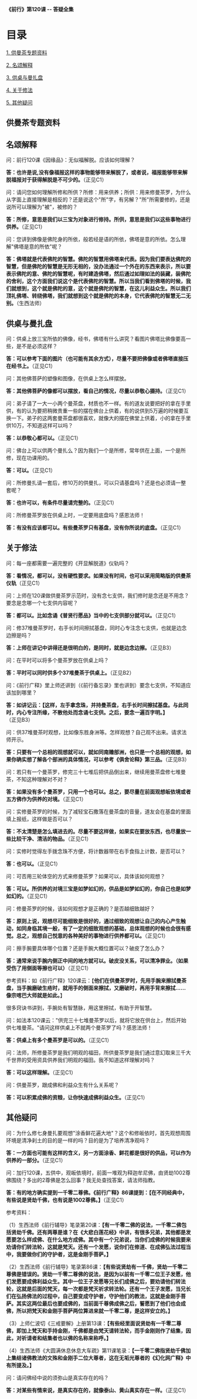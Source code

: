 **《前行》第120课 -- 答疑全集**

# 目录 

[1. 供曼茶专题资料](#供曼茶专题资料)

[2. 名颂解释](#名颂解释)

[3. 供桌与曼扎盘](#供桌与曼扎盘)

[4. 关于修法](#关于修法)

[5. 其他疑问](#其他疑问)

## 供曼茶专题资料

## 名颂解释

问：前行120课《因缘品》：无似福解脱。应该如何理解？

**答：也许是说,没有像福报这样的事物能够带来解脱了，或者说，福报能够带来解脱福报对于获得解脱是不可少的。**（正见C1）

问：请问您如何理解所修和所供？所修：用来供养；所供：用来修曼茶罗，为什么从字面上直接理解是相反的？还是说这个"所"字，有另解？"所"所需要修的，还是说所可以理解为"被"，被修的？

**答：所修，意思是我们以三宝为对象进行修持。所供，意思是我们以这些事物进行供养。**（正见C1）

问：您讲到佛像是佛陀身的所依，般若经是语的所依，佛塔是意的所依。怎么理解"佛塔是意的所依"呢？

**答：佛塔就是代表佛陀的智慧。佛陀的智慧用佛塔来代表。因为我们要表达佛陀的智慧，但是佛陀的智慧是无形无相的，没办法通过一个外在的东西来表示，所以要表示佛陀的意、佛陀的智慧呢，有时建造佛塔，然后通过如理如法的装藏，装佛陀的舍利，这个方面我们说这个是代表佛陀的智慧。所以当我们看到佛塔的时候，我们就想到，这个就是佛陀的意，这个就是佛陀的智慧，在这儿利益众生。所以我们顶礼佛塔、转绕佛塔，我们就想到这个就是佛陀的本身，它代表佛陀的智慧无二无别。**（生西法师）

## 供桌与曼扎盘

问：供桌上放三宝所依的佛像，经书，佛塔有什么讲究？看图片佛塔比佛像要高一些，是不是必须这样？

**答：可以参考下面的图片（也可能有其余方式），尽量不要把佛像或者佛塔直接压在经书上。**（正见C1）

问：其他佛菩萨的塑像和图像，在供桌上怎么样摆放。

**答：其他佛菩萨的像都可以摆放，看自己的情况，尽量以恭敬心摄持。**（正见C1）

问：弟子请了一大一小两个曼茶盘，材质也不一样。有的道友说要把好的拿在手里供，有的认为要把稍微贵重一些的摆在佛台上供着，有的说供到5万遍的时候要互换一下。弟子的这两套曼茶盘都很喜欢，就像大的摆在佛堂上供着，小的拿在手里供10万，不知道这样可以吗？

**答：以恭敬心都可以。**（正见C1）

问：佛台上可以供两个曼扎么？因为我们一个是所修，常年供在上面，一个是所修，现在功课用的。

**答：可以。**（正见C1）

问：所修曼扎请一套后，修10万的供曼扎，可以只请基盘吗？还是也必须请一整套呢？

**答：也许可以，有条件尽量请完整的。**（正见C1）

问：所修曼茶罗放在供桌上时，一定要用底盘吗？感恩法师！

**答：有没有应该都可以。有些曼茶罗只有基盘，没有你所说的底盘。**（正见C1）

## 关于修法

问：每一座都需要一遍完整的《开显解脱道》仪轨吗？

**答：看情况，都可以，没有硬性要求。如果没有时间，也可以采用简略版的供曼茶仪轨**（正见C1）

问：上师在120课做供曼茶罗示范时，没有念七支供，我们修时是念还是不用念？要念是念哪一个七支供内容呢？

**答：都可以。比如念诵《普贤行愿品》当中的七支供部分就可以。**（正见C1）

问：修37堆曼茶罗时，右手长时间擦拭基盘，同时心专注念七支供，也就是边念边擦是吗？

**答：上师在讲记中讲得还是很明白的，是同时，就是边念边擦。**（正见B3）

问：在平时可以将多个曼茶罗放在供桌上吗？

**答：平时可以同时供多个37堆曼茶于供桌上。**（正见B2）

问：《前行广释》里上师还讲到（《前行备忘录》里也讲到）要念七支供，不知道应该加到哪里？

**答：如讲记云：【这样，左手拿念珠，并持曼茶盘，右手长时间擦拭基盘。与此同时，内心专注所缘，不散他处而念诵七支供。之后，要念一遍百字明。】**（正见B3）

问：供37堆曼茶时观想，比如像东胜身洲等。怎样观想？自己观不出来。请求法师开示。

**答：只要有一个总相的观想就可以，就如同南赡部洲，也只是一个总相的观想，如果你确实想了解各个部洲的具体情况，可以参考《俱舍论释》第三品。**（正见B3）

问：若只有一个曼茶罗，修完三十七堆后把供品倒出来，继续用曼茶盘修七堆曼茶，不知这种理解对不对？

**答：如果没有多个曼茶罗，只用一个也可以。总之，要尽量在前面观想皈依境或者五方佛作为供养的对境。**（正见C1）

问：实修曼茶罗的时候，为了减轻宝石撒落在曼茶盘的音量，道友会在基盘的里面填上报纸，这样做是否可以？

**答：不太清楚是怎么填进去的。尽量不要这样做，如果实在要放东西，也尽量放一些比较干净、清洁的物品。**（正见C1）

问：实修时觉得左手拨念珠不方便，将计数器带在右手食指上计数，是否可以？

**答：也可以。**（正见C1）

问：可否用三轮体空的方式来修曼茶罗？如果可以，具体该如何观想？

**答：可以。所供养的对境三宝是如梦如幻的，供品是如梦如幻的，你自己也是如梦如幻的。**（正见C1）

问：修曼茶罗的时候，该如何观想才是正确的？是否越细致越好？

**答：原则上说，观想尽可能细致是很好的，通过细致的观想让自己的内心产生触动，如同身临其境一般，有了一定的细致观想的基础，总体观想的时候也会很有感觉。总之，观想自己悦意的各种美好的事物进行供养都可以。**（正见C1）

问：擦手腕要具体哪个位置？还是手腕大概位置可以？破皮了怎么办？

**答：通常来说手腕内侧正中间的地方就可以。破皮没关系，可以清净罪业。（如果受伤了用侧面等擦也可以）**（正见C1）

参考资料：如《前行广释》120课云：【**他们在供曼茶罗时，先用手腕来擦拭曼茶盘，当手腕磨破生疮时，就用手的侧面来擦拭，又磨破时，再用手背来擦拭......像宗喀巴大师就是如此。**】

很多窍诀书讲到，手腕处有智慧脉，用这里擦拭，有助于开智慧。

问：如法本120课云："供完三十七堆曼茶罗以后，就将它放在供台上，然后开始供七堆曼茶。"请问这样供桌上不就两个曼茶罗了吗？感恩法师！

**答：供桌上有多个曼茶罗是可以的。**（正见C1）

问：法师，所修曼茶罗是我们明观的福田，所供曼茶罗是我们通过意幻取来三千大千世界的受用资具供养我们明观的福田。我不知道这样理解对吗？

**答：可以这样理解。**（正见C1）

问：供曼茶罗，跟成佛和利益众生有什么关系呢？

**答：可以积累成佛的资粮，让你快速成佛利益众生。**（正见C1）

## 其他疑问

问：为什么修七身曼扎要观想"涂香鲜花遍大地"？这个和修皈依时，首先观想周围环境是清净刹土的目的是一样的吗？目的是为了培养清净观吗？

**答：一方面也可能有这样的含义，另一方面涂香、鲜花都是很好的供品，可以作为供养的一部分。**（正见C1）

问：加行120课，五供中，观皈依境时，前面一堆观为释迦牟尼佛，由贤劫1002尊佛围绕？多出的2尊佛是怎么回事？我无处查找答案，请法师指教。

**答：有的地方确实提到一千零二尊佛。《前行广释》86课提到：【在不同经典中，有些说是贤劫千佛，也有说是1002尊佛。】**（正见C1）

参考资料：

（1）生西法师《前行辅导》笔录第20课：**【有一千零二佛的说法，一千零二佛包括贤劫千佛。还有两尊是谁？在《大悲白莲花经》中讲，有很多兄弟，其他都是发愿要怎么样成佛、在什么地方成佛。其中有一个兄弟说，当你们成佛的时候我要来劝请你们转法轮，这就是梵天。还有一个发愿，说你们在修道、在成佛弘法过程当中，我要做你们的守护者，这是金刚手菩萨。】**

（2）生西法师《前行辅导》笔录第86课：**【有些说贤劫有一千佛，贤劫一千零二尊佛是错误的。贤劫一千零二尊佛的说法，是因为以前有一千零二位王子发愿，他们发愿要成佛利益众生。其中一位王子发愿等兄长们成佛之后，要劝请他们转法轮，这就是后面的梵天，每一次都是梵天祈求转法轮。还有一个王子发愿，当兄长们在弘扬佛法的过程中，自己要变成守护者，守护他们的教法，这就是金刚手菩萨。其实这两位最后也要成佛的，当前面千尊佛成佛之后，誓愿到了他们也会成佛，所以把梵天和金刚手菩萨两位算进来就一千零二尊，是这样安立的。】**

（3）上师仁波切《三戒要解》上册第13课：**【有些经里面说贤劫有一千零二尊佛，即加上梵天和手持金刚，千佛都是由梵天请转法轮，而手金刚则作了结集，因此，对祈请者和结集者也以佛的名称来称呼。】**

（4）生西法师《大圆满休息休息大车疏》第11课笔录：**【一千零二佛指贤劫千佛加上集结诸佛教法的文殊和金刚手二位大尊者，这在无垢光尊者的《幻化网广释》中有所提及。】**

问：请问佛经中说的须弥山是真实存在的吗？

**答：对某些有情来说，是真实存在的，就像泰山、黄山真实存在一样。**（正见C1）
